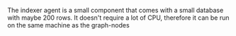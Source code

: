 The indexer agent is a small component that comes with a small database with maybe 200 rows. It doesn't require a lot of CPU, therefore it can be run on the same machine as the graph-nodes
